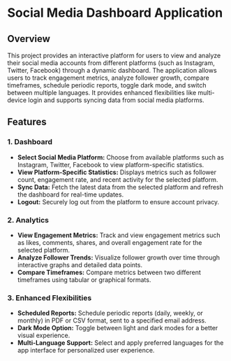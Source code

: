 # Social Media Dashboard Application

## Overview

This project provides an interactive platform for users to view and analyze their social media accounts from different platforms (such as Instagram, Twitter, Facebook) through a dynamic dashboard. The application allows users to track engagement metrics, analyze follower growth, compare timeframes, schedule periodic reports, toggle dark mode, and switch between multiple languages. It provides enhanced flexibilities like multi-device login and supports syncing data from social media platforms.

## Features

### 1. **Dashboard**
- **Select Social Media Platform:** Choose from available platforms such as Instagram, Twitter, Facebook to view platform-specific statistics.
- **View Platform-Specific Statistics:** Displays metrics such as follower count, engagement rate, and recent activity for the selected platform.
- **Sync Data:** Fetch the latest data from the selected platform and refresh the dashboard for real-time updates.
- **Logout:** Securely log out from the platform to ensure account privacy.

### 2. **Analytics**
- **View Engagement Metrics:** Track and view engagement metrics such as likes, comments, shares, and overall engagement rate for the selected platform.
- **Analyze Follower Trends:** Visualize follower growth over time through interactive graphs and detailed data points.
- **Compare Timeframes:** Compare metrics between two different timeframes using tabular or graphical formats.

### 3. **Enhanced Flexibilities**
- **Scheduled Reports:** Schedule periodic reports (daily, weekly, or monthly) in PDF or CSV format, sent to a specified email address.
- **Dark Mode Option:** Toggle between light and dark modes for a better visual experience.
- **Multi-Language Support:** Select and apply preferred languages for the app interface for personalized user experience.

